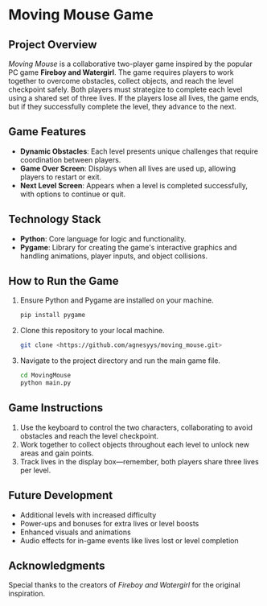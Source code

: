 
# Moving Mouse Game

## Project Overview
*Moving Mouse* is a collaborative two-player game inspired by the popular PC game **Fireboy and Watergirl**. The game requires players to work together to overcome obstacles, collect objects, and reach the level checkpoint safely. Both players must strategize to complete each level using a shared set of three lives. If the players lose all lives, the game ends, but if they successfully complete the level, they advance to the next.

## Game Features
- **Dynamic Obstacles**: Each level presents unique challenges that require coordination between players.
- **Game Over Screen**: Displays when all lives are used up, allowing players to restart or exit.
- **Next Level Screen**: Appears when a level is completed successfully, with options to continue or quit.

## Technology Stack
- **Python**: Core language for logic and functionality.
- **Pygame**: Library for creating the game's interactive graphics and handling animations, player inputs, and object collisions.

## How to Run the Game
1. Ensure Python and Pygame are installed on your machine.
   ```bash
   pip install pygame
   ```
2. Clone this repository to your local machine.
   ```bash
   git clone <https://github.com/agnesyys/moving_mouse.git>
   ```
3. Navigate to the project directory and run the main game file.
   ```bash
   cd MovingMouse
   python main.py
   ```

## Game Instructions
1. Use the keyboard to control the two characters, collaborating to avoid obstacles and reach the level checkpoint.
2. Work together to collect objects throughout each level to unlock new areas and gain points.
3. Track lives in the display box—remember, both players share three lives per level.

## Future Development
- Additional levels with increased difficulty
- Power-ups and bonuses for extra lives or level boosts
- Enhanced visuals and animations
- Audio effects for in-game events like lives lost or level completion

## Acknowledgments
Special thanks to the creators of *Fireboy and Watergirl* for the original inspiration.
